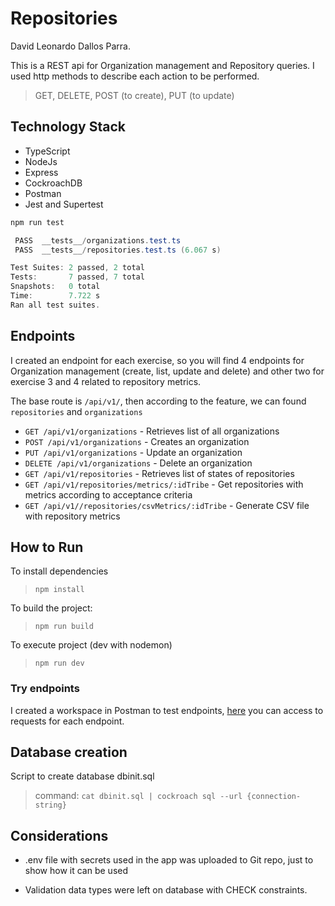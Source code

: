 # Repositories

David Leonardo Dallos Parra.

This is a REST api for Organization management and Repository queries. I used http methods to describe each action to be performed.

> GET, DELETE, POST (to create), PUT (to update)

## Technology Stack

- TypeScript
- NodeJs
- Express
- CockroachDB
- Postman
- Jest and Supertest

```powershell
npm run test

 PASS  __tests__/organizations.test.ts
 PASS  __tests__/repositories.test.ts (6.067 s)

Test Suites: 2 passed, 2 total
Tests:       7 passed, 7 total
Snapshots:   0 total
Time:        7.722 s
Ran all test suites.
```

## Endpoints

I created an endpoint for each exercise, so you will find 4 endpoints for Organization management (create, list, update and delete) and other two for exercise 3 and 4 related to repository metrics. 

The base route is `/api/v1/`, then according to the feature, we can found `repositories` and `organizations`

- `GET /api/v1/organizations` - Retrieves list of all organizations
- `POST /api/v1/organizations` - Creates an organization
- `PUT /api/v1/organizations` - Update an organization
- `DELETE /api/v1/organizations` - Delete an organization
- `GET /api/v1/repositories` - Retrieves list of states of repositories
- `GET /api/v1/repositories/metrics/:idTribe` - Get repositories with metrics according to acceptance criteria
- `GET /api/v1//repositories/csvMetrics/:idTribe` - Generate CSV file with repository metrics

## How to Run

To install dependencies
>`npm install`

To build the project:
>`npm run build`

To execute project (dev with nodemon)
>`npm run dev`

### Try endpoints

I created a workspace in Postman to test endpoints, [here](https://www.postman.com/spacecraft-participant-96883506/workspace/repositories/overview) you can access to requests for each endpoint.

## Database creation

Script to create database dbinit.sql

>command: `cat dbinit.sql | cockroach sql --url {connection-string}`

## Considerations 

- .env file with secrets used in the app was uploaded to Git repo, just to show how it can be used

- Validation data types were left on database with CHECK constraints.